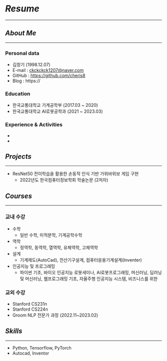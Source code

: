 # ***Resume***
---
## *About Me*
---
### Personal data
- 김창기 (1998.12.07)
- E-mail : ckckckck1207@naver.com
- GitHub : https://github.com/cheris8
- Blog : https://

### Education
- 한국교통대학교 기계공학부 (2017.03 ~ 2020)
- 한국교통대학교 AI로봇공학과 (2021 ~ 2023.03)

### Experience & Activities
- 
- 

## *Projects*
---
- ResNet50 전이학습을 활용한 손동작 인식 기반 가위바위보 게임 구현
   - 2022년도 한국컴퓨터정보학회 학술논문 (2저자)

## *Courses*
---
### 교내 수강
- 수학
  - 일반 수학, 미적분학, 기계공학수학
- 역학
  - 정역학, 동역학, 열역학, 유체역학, 고체역학 
- 설계
  - 기계제도(AutoCad), 전산기구설계, 컴퓨터응용기계설계(Inventer)
- 인공지능 및 프로그래밍
  - 파이썬 기초, 바이오 인공지능 로봇세미나, AI로봇프로그래밍, 머신러닝, 딥러닝 및 머신러닝, 웹프로그래밍 기초, 자율주행 인공지능 시스템, 비즈니스를 위한 

### 교외 수강
- Stanford CS231n
- Stanford CS224n
- Groom NLP 전문가 과정 (2022.11~2023.02)

## *Skills*
---
- Python, Tensorflow, PyTorch
- Autocad, Inventor
